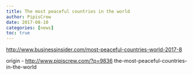 ```yaml
---
title: The most peaceful countries in the world
author: PipisCrew
date: 2017-08-10
categories: [news]
toc: true
---
```


http://www.businessinsider.com/most-peaceful-countries-world-2017-8

origin - http://www.pipiscrew.com/?p=9836 the-most-peaceful-countries-in-the-world